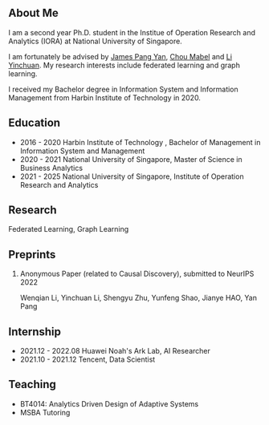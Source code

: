 ## About Me
I am a second year Ph.D. student in the Institue of Operation Research and Analytics (IORA) at National University of Singapore. 

I am fortunately be advised by [James Pang Yan](https://bizfaculty.nus.edu.sg/faculty-details/?profId=514), [Chou Mabel](https://bizfaculty.nus.edu.sg/faculty-details/?profId=112)  and [Li Yinchuan](https://yinchuanll.github.io/).  My research interests include federated learning and graph learning.

I received my Bachelor degree in Information System and Information Management from Harbin Institute of Technology in 2020. 


## Education

- 2016 - 2020 Harbin Institute of Technology , Bachelor of Management in Information System and Management
- 2020 - 2021 National University of Singapore, Master of Science in Business Analytics
- 2021 - 2025 National University of Singapore, Institute of Operation Research and Analytics 

## Research 

Federated Learning, Graph Learning

## Preprints

1. Anonymous Paper (related to Causal Discovery), submitted to NeurIPS 2022
  
    Wenqian Li, Yinchuan Li, Shengyu Zhu, Yunfeng Shao, Jianye HAO, Yan Pang
    
## Internship 

- 2021.12 - 2022.08 Huawei Noah's Ark Lab, AI Researcher
- 2021.10 - 2021.12 Tencent, Data Scientist

  
## Teaching
- BT4014: Analytics Driven Design of Adaptive Systems
- MSBA Tutoring
